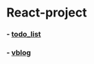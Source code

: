 # React-project

###  - [todo_list](https://github.com/wjdalsths/React-project/tree/main/todo-list)
###  - [vblog](https://github.com/wjdalsths/React-project/tree/main/vblog)
